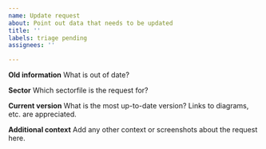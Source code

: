 ```yaml
---
name: Update request
about: Point out data that needs to be updated
title: ''
labels: triage pending
assignees: ''

---
```


**Old information**
What is out of date?

**Sector**
Which sectorfile is the request for?

**Current version**
What is the most up-to-date version? Links to diagrams, etc. are appreciated.

**Additional context**
Add any other context or screenshots about the request here.
